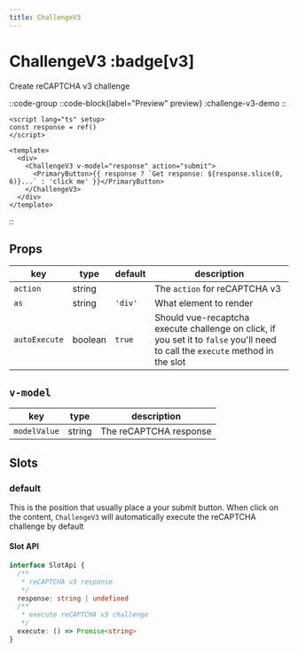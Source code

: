 ```yaml
---
title: ChallengeV3
---
```


# ChallengeV3 :badge[v3]

Create reCAPTCHA v3 challenge

::code-group
  ::code-block{label="Preview" preview}
    :challenge-v3-demo
  ::

  ```vue [Code]
  <script lang="ts" setup>
  const response = ref()
  </script>

  <template>
    <div>
      <ChallengeV3 v-model="response" action="submit">
        <PrimaryButton>{{ response ? `Get response: ${response.slice(0, 6)}...` : 'click me' }}</PrimaryButton>
      </ChallengeV3>
    </div>
  </template>
  ```
::

## Props
| **key**       | **type** | **default** | **description**                                                                                                                 |
|---------------|----------|-------------|---------------------------------------------------------------------------------------------------------------------------------|
| `action`      | string   |             | The `action` for reCAPTCHA v3                                                                                                   |
| `as`          | string   | `'div'`     | What element to render                                                                                                          |
| `autoExecute` | boolean  | `true`      | Should vue-recaptcha execute challenge on click, if you set it to `false` you'll need  to call the `execute` method in the slot |

## `v-model`

| **key**      | **type** | **description**        |
|--------------|----------|------------------------|
| `modelValue` | string   | The reCAPTCHA response |

## Slots

### default
This is the position that usually place a your submit button. When click on the content, `ChallengeV3` will automatically execute the reCAPTCHA challenge by default

#### Slot API

```typescript
interface SlotApi {
  /**
   * reCAPTCHA v3 response
   */
  response: string | undefined
  /**
   * execute reCAPTCHA v3 challenge
   */
  execute: () => Promise<string>
}
```
